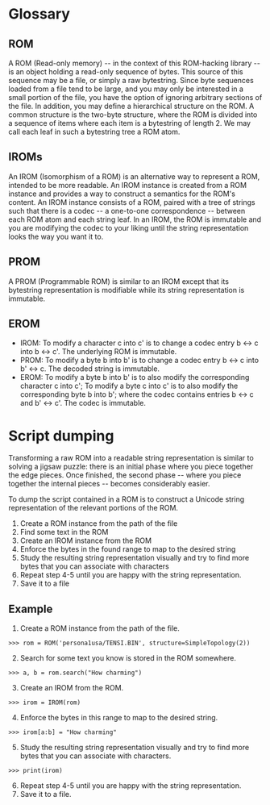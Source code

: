 # Glossary
## ROM
A ROM (Read-only memory) -- in the context of this ROM-hacking library -- is an object holding a
read-only sequence of bytes. This source of this sequence may be a file, or simply a raw bytestring.
Since byte sequences loaded from a file tend to be large, and you may only be interested in a small
portion of the file, you have the option of ignoring arbitrary sections of the file.
In addition, you may define a hierarchical structure on the ROM. A common structure is the two-byte
structure, where the ROM is divided into a sequence of items where each item is a bytestring of
length 2. We may call each leaf in such a bytestring tree a ROM atom.

## IROMs
An IROM (Isomorphism of a ROM) is an alternative way to represent a ROM, intended to be more
readable. An IROM instance is created from a ROM instance and provides a way to construct a semantics
for the ROM's content.
An IROM instance consists of a ROM, paired with a tree of strings such that there is
a codec -- a one-to-one correspondence -- between each ROM atom and each string leaf.
In an IROM, the ROM is immutable and you are modifying the codec to your liking until the string
representation looks the way you want it to.

## PROM
A PROM (Programmable ROM) is similar to an IROM except that its bytestring representation is
modifiable while its string representation is immutable.

## EROM

* IROM: To modify a character c into c' is to change a codec entry b <-> c into b <-> c'.
        The underlying ROM is immutable.
* PROM: To modify a byte b into b' is to change a codec entry b <-> c into b' <-> c.
        The decoded string is immutable.
* EROM: To modify a byte b into b' is to also modify the corresponding character c into c';
        To modify a byte c into c' is to also modify the corresponding byte b into b';
        where the codec contains entries b <-> c and b' <-> c'.
        The codec is immutable.
        
# Script dumping
Transforming a raw ROM into a readable string representation is similar to solving a jigsaw puzzle:
there is an initial phase where you piece together the edge pieces. Once finished, the second phase
-- where you piece together the internal pieces -- becomes considerably easier.

To dump the script contained in a ROM is to construct a Unicode string representation of the relevant
portions of the ROM.

1. Create a ROM instance from the path of the file
2. Find some text in the ROM
3. Create an IROM instance from the ROM
4. Enforce the bytes in the found range to map to the desired string
5. Study the resulting string representation visually and try to find more bytes that you can associate
   with characters
6. Repeat step 4-5 until you are happy with the string representation.
7. Save it to a file

## Example
1. Create a ROM instance from the path of the file.
```
>>> rom = ROM('persona1usa/TENSI.BIN', structure=SimpleTopology(2))
```
2. Search for some text you know is stored in the ROM somewhere.
```
>>> a, b = rom.search("How charming")
```
3. Create an IROM from the ROM.
```
>>> irom = IROM(rom)
```
4. Enforce the bytes in this range to map to the desired string.
```
>>> irom[a:b] = "How charming"
```
5. Study the resulting string representation visually and try to find more bytes that you can associate
   with characters.
```
>>> print(irom)
```
6. Repeat step 4-5 until you are happy with the string representation.
7. Save it to a file.
